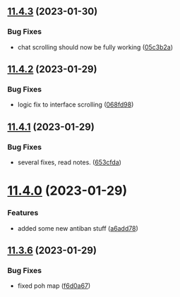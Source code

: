 ## [11.4.3](https://github.com/Torwent/WaspLib/compare/v11.4.2...v11.4.3) (2023-01-30)


### Bug Fixes

* chat scrolling should now be fully working ([05c3b2a](https://github.com/Torwent/WaspLib/commit/05c3b2a5023818cde354af6ac207db4d718d47c6))



## [11.4.2](https://github.com/Torwent/WaspLib/compare/v11.4.1...v11.4.2) (2023-01-29)


### Bug Fixes

* logic fix to interface scrolling ([068fd98](https://github.com/Torwent/WaspLib/commit/068fd980cf19f45c473ed741c44ed9336d05747e))



## [11.4.1](https://github.com/Torwent/WaspLib/compare/v11.4.0...v11.4.1) (2023-01-29)


### Bug Fixes

* several fixes, read notes. ([653cfda](https://github.com/Torwent/WaspLib/commit/653cfdabf1e27b14bb318995fe5dbcc04c09072d))



# [11.4.0](https://github.com/Torwent/WaspLib/compare/v11.3.6...v11.4.0) (2023-01-29)


### Features

* added some new antiban stuff ([a6add78](https://github.com/Torwent/WaspLib/commit/a6add7834fbb663fae05cf8d656e7fb0f0ec371f))



## [11.3.6](https://github.com/Torwent/WaspLib/compare/v11.3.5...v11.3.6) (2023-01-29)


### Bug Fixes

* fixed poh map ([f6d0a67](https://github.com/Torwent/WaspLib/commit/f6d0a67da08041429a09a772566f003ed864f23a))



